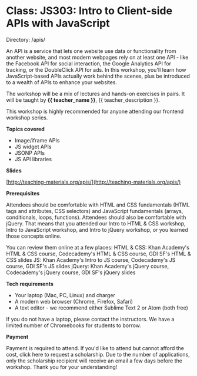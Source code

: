 # Class: JS303: Intro to Client-side APIs with JavaScript

Directory: /apis/

An API is a service that lets one website use data or functionality from another website, and most modern webpages rely on at least one API - like the Facebook API for social interaction, the Google Analytics API for tracking, or the DoubleClick API for ads. In this workshop, you'll learn how JavaScript-based APIs actually work behind the scenes, plus be introduced to a wealth of APIs to enhance your websites.

The workshop will be a mix of lectures and hands-on exercises in pairs. It will be taught by **{{ teacher_name }}**, {{ teacher_description }}.

This workshop is highly recommended for anyone attending our frontend workshop series.

**Topics covered**

* Image/iframe APIs
* JS widget APIs
* JSONP APIs
* JS API libraries

**Slides**

[http://teaching-materials.org/apis/](http://teaching-materials.org/apis/)

**Prerequisites**

Attendees should be comfortable with HTML and CSS fundamentals (HTML tags and attributes, CSS selectors) and JavaScript fundamentals (arrays, conditionals, loops, functions). Attendees should also be comfortable with jQuery. That means that you attended our Intro to HTML & CSS workshop, Intro to JavaScript workshop, and Intro to jQuery workshop, or you learned those concepts online.

You can review them online at a few places:
HTML & CSS: Khan Academy's HTML & CSS course, Codecademy's HTML & CSS course, GDI SF's HTML & CSS slides
JS: Khan Academy's Intro to JS course, Codecademy's JS course, GDI SF's JS slides
jQuery: Khan Academy's jQuery course, Codecademy's jQuery course, GDI SF's jQuery slides

**Tech requirements**

* Your laptop (Mac, PC, Linux) and charger
* A modern web browser (Chrome, Firefox, Safari)
* A text editor - we recommend either Sublime Text 2 or Atom (both free)

If you do not have a laptop, please contact the instructors. We have a limited number of Chromebooks for students to borrow.

**Payment**

Payment is required to attend. If you'd like to attend but cannot afford the cost, click here to request a scholarship. Due to the number of applications, only the scholarship recipient will receive an email a few days before the workshop. Thank you for your understanding!
